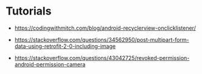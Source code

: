 # Tutorials

- https://codingwithmitch.com/blog/android-recyclerview-onclicklistener/
- https://stackoverflow.com/questions/34562950/post-multipart-form-data-using-retrofit-2-0-including-image

- https://stackoverflow.com/questions/43042725/revoked-permission-android-permission-camera

